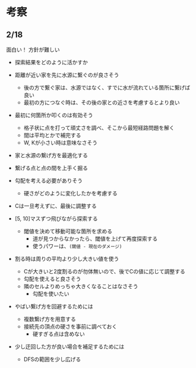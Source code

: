 # 考察

## 2/18

面白い！
方針が難しい

- 探索結果をどのように活かすか
- 距離が近い家を先に水源に繋ぐのが良さそう
    - 後の方で繋ぐ家は、水源ではなく、すでに水が流れている箇所に繋げば良い
    - 最初の方につなぐ時は、その後の家との近さを考慮するとより良い

- 最初に何箇所か叩くのは有効そう
    - 格子状に点を打って頑丈さを調べ、そこから最短経路問題を解く
    - 間は平均とかで補完する
    - W, Kが小さい時は意味なさそう

- 家と水源の繋げ方を最適化する
- 繋げる点と点の間を上手く掘る

- 勾配を考える必要がありそう
    - 硬さがどのように変化したかを考慮する

- Cは一旦考えずに、最後に調整する

- [5, 10]マスずつ飛びながら探索する
    - 閾値を決めて移動可能な箇所を求める
        - 道が見つからなかったら、閾値を上げて再度探索する
        - 使うパワーは、`(閾値 - 現在のダメージ)`
- 割る時は周りの平均より少し大きい値を使う
    - Cが大きいと2度割るのが勿体無いので、後でCの値に応じて調整する
    - 勾配を使えると良さそう
    - 隣のセルよりめっちゃ大きくなることはなさそう
        - 勾配を使いたい
- やばい繋げ方を回避するためには
    - 複数繋げ方を用意する
    - 接続先の頂点の硬さを事前に調べておく
        - 硬すぎる点は含めない
- 少し迂回した方が良い場合を補足するためには
    - DFSの範囲を少し広げる